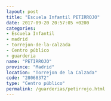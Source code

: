 ```yaml
---
layout: post
title: "Escuela Infantil PETIRROJO"
date: 2017-09-20 20:57:05 +0200
categories:
- Escuela Infantil
- madrid
- torrejon-de-la-calzada
- Centro público
- guarderia
name: "PETIRROJO"
province: "Madrid"
location: "Torrejon de la Calzada"
code: "28068372"
type: "Centro público"
permalink: /guarderias/petirrojo.html
---
```

